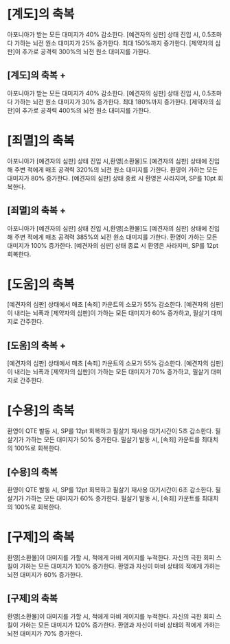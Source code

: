 # [계도]의 축복

아포니아가 받는 모든 대미지가 40% 감소한다. [예견자의 심판] 상태 진입 시, 0.5초마다 가하는 뇌전 원소 대미지가 25% 증가한다. 최대 150%까지 증가한다. [제약자의 심판]이 추가로 공격력 300%의 뇌전 원소 대미지를 가한다.

## [계도]의 축복 +

아포니아가 받는 모든 대미지가 40% 감소한다. [예견자의 심판] 상태 진입 시, 0.5초마다 가하는 뇌전 원소 대미지가 30% 증가한다. 최대 180%까지 증가한다. [제약자의 심판]이 추가로 공격력 400%의 뇌전 원소 대미지를 가한다.

# [죄멸]의 축복

아포니아가 [예견자의 심판] 상태 진입 시,환영[소환물]도 [예견자의 심판] 상태에 진입해 주변 적에게 매초 공격력 320%의 뇌전 원소 대미지를 가한다. 환영이 가하는 모든 대미지가 80% 증가한다. [예견자의 심판] 상태 종료 시 환영은 사라지며, SP를 10pt 회복한다.

## [죄멸]의 축복 +

아포니아가 [예견자의 심판] 상태 진입 시,환영[소환물]도 [예견자의 심판] 상태에 진입해 주변 적에게 매초 공격력 385%의 뇌전 원소 대미지를 가한다. 환영이 가하는 모든 대미지가 100% 증가한다. [예견자의 심판] 상태 종료 시 환영은 사라지며, SP를 12pt 회복한다.

# [도움]의 축복

[예견자의 심판] 상태에서 매초 [속죄] 카운트의 소모가 55% 감소한다. [예견자의 심판]이 내리는 뇌폭과 [제약자의 심판]이 가하는 모든 대미지가 60% 증가하고, 필살기 대미지로 간주한다.

## [도움]의 축복 +

[예견자의 심판] 상태에서 매초 [속죄] 카운트의 소모가 55% 감소한다. [예견자의 심판]이 내리는 뇌폭과 [제약자의 심판]이 가하는 모든 대미지가 70% 증가하고, 필살기 대미지로 간주한다.

# [수용]의 축복

환영이 QTE 발동 시, SP를 12pt 회복하고 필살기 재사용 대기시간이 5초 감소한다. 필살기가 가하는 모든 대미지가 50% 증가한다. 필살기 발동 시, [속죄] 카운트를 최대치의 100%로 회복한다.

## [수용]의 축복

환영이 QTE 발동 시, SP를 12pt 회복하고 필살기 재사용 대기시간이 6초 감소한다. 필살기가 가하는 모든 대미지가 60% 증가한다. 필살기 발동 시, [속죄] 카운트를 최대치의 100%로 회복한다.

# [구제]의 축복

환영[소환물]이 대미지를 가할 시, 적에게 마비 게이지를 누적한다. 자신의 극한 회피 스킬이 가하는 모든 대미지가 100% 증가한다. 환영과 자신이 마비 상태의 적에게 가하는 뇌전 대미지가 60% 증가한다.

## [구제]의 축복

환영[소환물]이 대미지를 가할 시, 적에게 마비 게이지를 누적한다. 자신의 극한 회피 스킬이 가하는 모든 대미지가 120% 증가한다. 환영과 자신이 마비 상태의 적에게 가하는 뇌전 대미지가 70% 증가한다.
